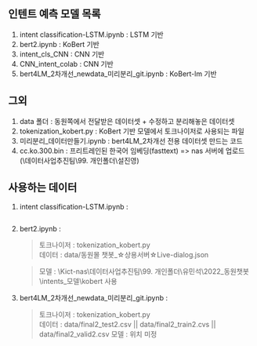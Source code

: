 ## 인텐트 예측 모델 목록
1. intent classification-LSTM.ipynb : LSTM 기반
2. bert2.ipynb : KoBert 기반
3. intent_cls_CNN : CNN 기반
3. CNN_intent_colab : CNN 기반
4. bert4LM_2차개선_newdata_미리분리_git.ipynb : KoBert-lm 기반



## 그외
1. data 폴더 : 동원쪽에서 전달받은 데이터셋 + 수정하고 분리해놓은 데이터셋
2. tokenization_kobert.py : KoBert 기반 모델에서 토크나이저로 사용되는 파일
3. 미리분리_데이터만들기.ipynb : bert4LM_2차개선 전용 데이터셋 만드는 코드
4. cc.ko.300.bin : 프리트레인된 한국어 임베딩(fasttext)
   => nas 서버에 업로드 (\데이터사업추진팀\99. 개인폴더\설진영)

## 사용하는 데이터
1. intent classification-LSTM.ipynb :
   > ~~~
2. bert2.ipynb :
   > 토크나이저 : tokenization_kobert.py  
   > 데이터 : data/동원몰 챗봇_☆상용서버☆Live-dialog.json

   > 모델 : \\Kict-nas\데이터사업추진팀\99. 개인폴더\유민석\2022_동원챗봇\intents_모델\kobert 사용
3. bert4LM_2차개선_newdata_미리분리_git.ipynb :
   > 토크나이저 : tokenization_kobert.py  
   > 데이터 : data/final2_test2.csv || data/final2_train2.cvs || data/final2_valid2.csv 
   > 모델 : 위치 미정